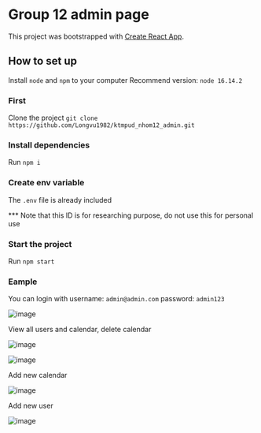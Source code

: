 # Group 12 admin page

This project was bootstrapped with [Create React App](https://github.com/facebook/create-react-app).

## How to set up

Install `node` and `npm` to your computer
Recommend version: `node 16.14.2` 

### First

Clone the project 
`git clone https://github.com/Longvu1982/ktmpud_nhom12_admin.git`

### Install dependencies
Run `npm i`

### Create env variable

The `.env` file is already included

*** Note that this ID is for researching purpose, do not use this for personal use


### Start the project

Run `npm start`

### Eample

You can login with
username:  `admin@admin.com`
password: `admin123`

![image](https://user-images.githubusercontent.com/89139559/218323994-858b3361-ad52-40b9-bdd3-43a2d058e59b.png)

View all users and calendar, delete calendar

![image](https://user-images.githubusercontent.com/89139559/218324035-bc1a9ed3-d481-431a-93d0-a16fb8e6561b.png)

![image](https://user-images.githubusercontent.com/89139559/218324048-77d4c688-31db-4c98-a314-ce6bb3f8520d.png)

Add new calendar

![image](https://user-images.githubusercontent.com/89139559/218324060-fa1df950-6f19-4edc-9895-831b2d589145.png)

Add new user

![image](https://user-images.githubusercontent.com/89139559/218324070-a539cd8a-a62c-4fef-af44-3c07ec9c4081.png)
